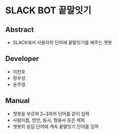 # SLACK BOT 끝말잇기

## Abstract
* SLACK에서 사용자의 단어에 끝말잇기를 해주는 챗봇

## Developer
* 이찬호
* 정우성
* 윤주영

## Manual
* 챗봇을 부르며 2~3자의 단어를 같이 입력
* 사람이름, 방언, 동사, 형용사 등은 제외
* 챗봇의 응답 단어에 계속 끝말잇기 단어를 입력

